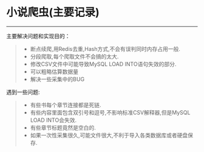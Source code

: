 # 小说爬虫(主要记录)

------

主要解决问题和实现目的：

> * 断点续爬,用Redis去重,Hash方式,不会有误判同时内存占用一般.
> * 分段爬取,每个爬取文件不会搞的太大.
> * 修改CSV文件中可能导致MySQL LOAD INTO语句失效的部分.
> * 可以粗略估算数据量
> * 解决一些采集中的BUG

遇到一些问题:

> * 有些书每个章节连接都是死链.
> * 有些内容里面包含双引号和逗号,不影响标准CSV解释器,但是MySQL LOAD INTO会失效.
> * 有些章节标题竟然是空白的.
> * 如果一次性采集很久,可能文件很大,不利于导入各类数据库或者硬盘保存.